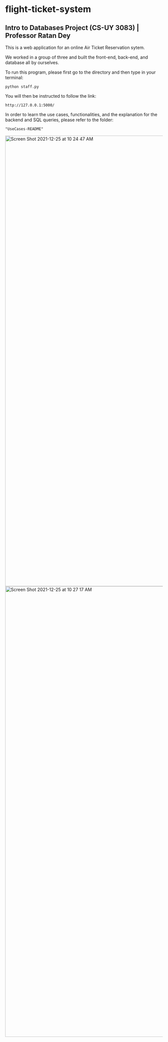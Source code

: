 # flight-ticket-system
## Intro to Databases Project (CS-UY 3083) | Professor Ratan Dey

This is a web application for an online Air Ticket Reservation sytem.

We worked in a group of three and built the front-end, back-end, and database all by ourselves.

To run this program, please first go to the directory and then type in your terminal:

```
python staff.py
```

You will then be instructed to follow the link:

```
http://127.0.0.1:5000/
```

In order to learn the use cases, functionalities, and the explanation for the backend and SQL queries, please refer to the folder:
```
"UseCases-README"
```

<img width="1440" alt="Screen Shot 2021-12-25 at 10 24 47 AM" src="https://user-images.githubusercontent.com/24204239/147375476-343e6053-5562-45b0-b143-96d05cae9b5e.png">
<img width="1440" alt="Screen Shot 2021-12-25 at 10 27 17 AM" src="https://user-images.githubusercontent.com/24204239/147375477-c077c146-01c0-418a-bf2a-1316e1f75a9d.png">
